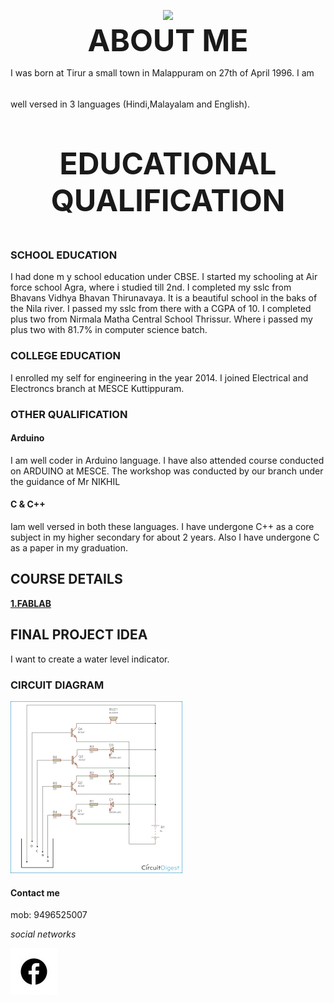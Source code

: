 
<p align= "center">
<Img src ="https://cdn3.iconfinder.com/data/icons/internet-and-web-4/78/internt_web_technology-13-128.png">

<br>

<font size="+5">
  <b> ABOUT ME </b>
  </p></font>
 I was born at Tirur a small town in Malappuram on 27th of April 1996. I am well versed in 3 languages (Hindi,Malayalam and English).





<font size="+5">
<p align= "center">
  <b> EDUCATIONAL QUALIFICATION </b>
  </p></font>



### SCHOOL EDUCATION 
 I had done m y school education under CBSE.
 I started my schooling at Air force school Agra, where i studied till 2nd. I completed my sslc from Bhavans Vidhya Bhavan Thirunavaya. It is a beautiful school in the baks of the Nila river. I passed my sslc from there with a CGPA of 10. I completed plus two from Nirmala Matha Central School Thrissur. Where i passed my plus two with 81.7% in computer science batch. 
 
 

### COLLEGE EDUCATION
 I enrolled my self for engineering in the year 2014. I joined Electrical and Electroncs branch at MESCE Kuttippuram.
 
 

### OTHER QUALIFICATION

#### Arduino
I am well coder in Arduino language. I have also attended course conducted on ARDUINO at MESCE. The workshop was conducted by our branch under the guidance of Mr NIKHIL 

#### C & C++ 
Iam well versed in both these languages. I have undergone C++ as a core subject in my higher secondary for about 2 years. Also I have undergone C as a paper in my graduation.

## COURSE DETAILS

[<b>1.FABLAB </b>](https://arjunhari2704.github.io/FABLAB/)
 



## FINAL PROJECT IDEA
I want to create a water level indicator.
### CIRCUIT DIAGRAM
![Image](https://raw.githubusercontent.com/arjunhari2704/arjunhari2704.github.io/master/Webp.net-resizeimage.gif) 


#### Contact me

mob: 9496525007

_social networks_

[![Image](https://raw.githubusercontent.com/arjunhari2704/arjunhari2704.github.io/master/output_QRYgjn.gif)](https://www.facebook.com/arjun.hari.395)  


